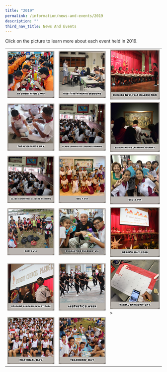 ```yaml
---
title: "2019"
permalink: /information/news-and-events/2019
description: ""
third_nav_title: News And Events
---
```

<p>Click on the picture to learn more about each event held in 2019.</p>
<table>
<tbody>
<tr>
<th><a href="/information/news-and-events/2019/sec-1-orientation-camp"><img src="/images/n1.jpg"></a></th>
<th><a href="/information/news-and-events/2019/sec-1-orientation-camp"><img src="/images/n2.png"></a></th>
<th><a href="/information/news-and-events/2019/sec-1-orientation-camp"><img src="/images/n3.png"></a></th>
</tr>
<tr>
<td><a href="/information/news-and-events/2019/sec-1-orientation-camp"><img src="/images/n4.png"></a></td>
<td><a href="/information/news-and-events/2019/sec-1-orientation-camp"><img src="/images/n5.png"></a></td>
<td><a href="/information/news-and-events/2019/sec-1-orientation-camp"><img src="/images/n6.jpg"></a></td>
</tr>
<tr>
<td><a href="/information/news-and-events/2019/sec-1-orientation-camp"><img src="/images/n7.png"></a></td>
<td><a href="/information/news-and-events/2019/sec-1-orientation-camp"><img src="/images/n8.jpg"></a></td>
<td><a href="/information/news-and-events/2019/sec-1-orientation-camp"><img src="/images/n9.jpg"></a></td>
</tr>
<tr>
<td><a href="/information/news-and-events/2019/sec-1-orientation-camp"><img src="/images/n10.jpg"></a></td>
<td><a href="/information/news-and-events/2019/sec-1-orientation-camp"><img src="/images/n11.jpg"></a></td>
<td><a href="/information/news-and-events/2019/sec-1-orientation-camp"><img src="/images/n12.png"></a></td>
</tr>
<tr>
<td><a href="/information/news-and-events/2019/sec-1-orientation-camp"><img src="/images/n13.png"></a></td>
<td><a href="/information/news-and-events/2019/sec-1-orientation-camp"><img src="/images/n14.png"></a></td>
<td><a href="/information/news-and-events/2019/sec-1-orientation-camp"><img src="/images/n15.png"></a>></td>
</tr>
<tr>
<td><a href="/information/news-and-events/2019/sec-1-orientation-camp"><img src="/images/n16.png"></a></td>
<td><a href="/information/news-and-events/2019/sec-1-orientation-camp"><img src="/images/n17.png"></a></td>
</tr>
</tbody>
</table>